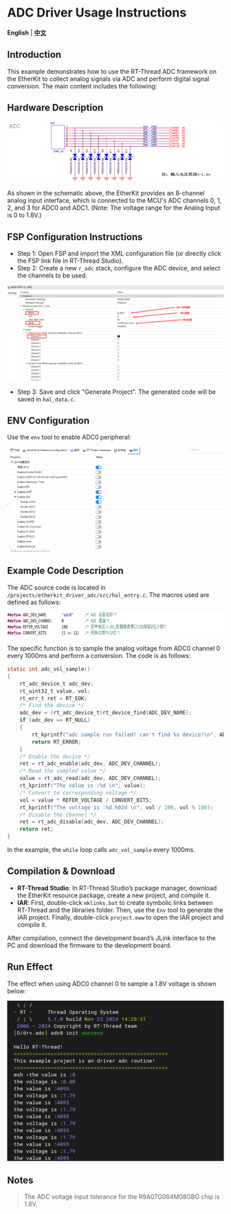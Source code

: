 # ADC Driver Usage Instructions

**English** | [**中文**](./README_zh.md)

## Introduction

This example demonstrates how to use the RT-Thread ADC framework on the EtherKit to collect analog signals via ADC and perform digital signal conversion. The main content includes the following:

## Hardware Description

![image-20241126100528305](figures/image-20241126100528305.png)

As shown in the schematic above, the EtherKit provides an 8-channel analog input interface, which is connected to the MCU's ADC channels 0, 1, 2, and 3 for ADC0 and ADC1. (Note: The voltage range for the Analog Input is 0 to 1.8V.)

## FSP Configuration Instructions

* Step 1: Open FSP and import the XML configuration file (or directly click the FSP link file in RT-Thread Studio).
* Step 2: Create a new `r_adc` stack, configure the ADC device, and select the channels to be used.

![image-20241204164135500](./figures/image-20241204164135500.png)

* Step 3: Save and click "Generate Project". The generated code will be saved in `hal_data.c`.

## ENV Configuration

Use the `env` tool to enable ADC0 peripheral:

![image-20241126100628534](figures/image-20241126100628534.png)

## Example Code Description

The ADC source code is located in `/projects/etherkit_driver_adc/src/hal_entry.c`. The macros used are defined as follows:

![image-20241126100746019](figures/image-20241126100746019.png)

The specific function is to sample the analog voltage from ADC0 channel 0 every 1000ms and perform a conversion. The code is as follows:

```c
static int adc_vol_sample()
{
    rt_adc_device_t adc_dev;
    rt_uint32_t value, vol;
    rt_err_t ret = RT_EOK;
    /* Find the device */
    adc_dev = (rt_adc_device_t)rt_device_find(ADC_DEV_NAME);
    if (adc_dev == RT_NULL)
    {
        rt_kprintf("adc sample run failed! can't find %s device!\n", ADC_DEV_NAME);
        return RT_ERROR;
    }
    /* Enable the device */
    ret = rt_adc_enable(adc_dev, ADC_DEV_CHANNEL);
    /* Read the sampled value */
    value = rt_adc_read(adc_dev, ADC_DEV_CHANNEL);
    rt_kprintf("The value is :%d \n", value);
    /* Convert to corresponding voltage */
    vol = value * REFER_VOLTAGE / CONVERT_BITS;
    rt_kprintf("The voltage is :%d.%02d \n", vol / 100, vol % 100);
    /* Disable the channel */
    ret = rt_adc_disable(adc_dev, ADC_DEV_CHANNEL);
    return ret;
}
```

In the example, the `while` loop calls `adc_vol_sample` every 1000ms.

## Compilation & Download

* **RT-Thread Studio**: In RT-Thread Studio’s package manager, download the EtherKit resource package, create a new project, and compile it.
* **IAR**: First, double-click `mklinks.bat` to create symbolic links between RT-Thread and the libraries folder. Then, use the `Env` tool to generate the IAR project. Finally, double-click `project.eww` to open the IAR project and compile it.

After compilation, connect the development board’s JLink interface to the PC and download the firmware to the development board.

## Run Effect

The effect when using ADC0 channel 0 to sample a 1.8V voltage is shown below:

![image-20241126100845961](figures/image-20241126100845961.png)

## Notes

> The ADC voltage input tolerance for the R9A07G084M08GBG chip is 1.8V.
